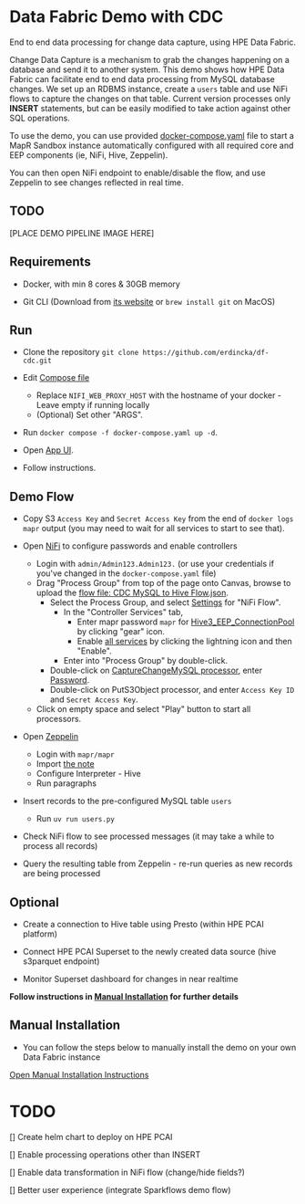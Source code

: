 # Data Fabric Demo with CDC

End to end data processing for change data capture, using HPE Data Fabric.

Change Data Capture is a mechanism to grab the changes happening on a database and send it to another system. This demo shows how HPE Data Fabric can facilitate end to end data processing from MySQL database changes. We set up an RDBMS instance, create a `users` table and use NiFi flows to capture the changes on that table. Current version processes only **INSERT** statements, but can be easily modified to take action against other SQL operations.

To use the demo, you can use provided [docker-compose.yaml](./docker-compose.yaml) file to start a MapR Sandbox instance automatically configured with all required core and EEP components (ie, NiFi, Hive, Zeppelin).

You can then open NiFi endpoint to enable/disable the flow, and use Zeppelin to see changes reflected in real time.

## TODO 

[PLACE DEMO PIPELINE IMAGE HERE]


## Requirements

- Docker, with min 8 cores & 30GB memory

- Git CLI (Download from [its website](https://git-scm.com/downloads) or `brew install git` on MacOS)


## Run

- Clone the repository `git clone https://github.com/erdincka/df-cdc.git`

- Edit [Compose file](./docker-compose.yaml)
    - Replace `NIFI_WEB_PROXY_HOST` with the hostname of your docker - Leave empty if running locally
    - (Optional) Set other "ARGS".

- Run `docker compose -f docker-compose.yaml up -d`.

- Open [App UI](http://localhost:3000).

- Follow instructions.


## Demo Flow

- Copy S3 `Access Key` and `Secret Access Key` from the end of `docker logs mapr` output (you may need to wait for all services to start to see that).

- Open [NiFi](https://localhost:12443/nifi) to configure passwords and enable controllers
    - Login with `admin/Admin123.Admin123.` (or use your credentials if you've changed in the `docker-compose.yaml` file)
    - Drag "Process Group" from top of the page onto Canvas, browse to upload the [flow file: CDC MySQL to Hive Flow.json](./CDC%20MySQL%20to%20Hive%20Flow.json.json).
        - Select the Process Group, and select [Settings](./images/NiFi_ControllerSettings.png) for "NiFi Flow".
            - In the "Controller Services" tab,
                - Enter mapr password `mapr` for [Hive3_EEP_ConnectionPool](./images/NiFi_HiveSettings.png) by clicking "gear" icon.
                - Enable [all services](./images/NiFi_ControllerServices.png) by clicking the lightning icon and then "Enable".
            - Enter into "Process Group" by double-click.
        - Double-click on [CaptureChangeMySQL processor](./images/NiFi_CaptureChangeMySQL.png), enter [Password](./images/NiFi_MySQLPassword.png).
        - Double-click on PutS3Object processor, and enter `Access Key ID` and `Secret Access Key`.
    - Click on empty space and select "Play" button to start all processors.


- Open [Zeppelin](https://localhost:9995/)
    - Login with `mapr/mapr`
    - Import [the note](./HiveDashboard_2M333SR9V.zpln)
    - Configure Interpreter - Hive
    - Run paragraphs

- Insert records to the pre-configured MySQL table `users`
    - Run `uv run users.py`

- Check NiFi flow to see processed messages (it may take a while to process all records)

- Query the resulting table from Zeppelin - re-run queries as new records are being processed



## Optional

- Create a connection to Hive table using Presto (within HPE PCAI platform)

- Connect HPE PCAI Superset to the newly created data source (hive s3parquet endpoint)

- Monitor Superset dashboard for changes in near realtime

**Follow instructions in [Manual Installation](./MANUAL-INSTALL.md) for further details**


## Manual Installation

- You can follow the steps below to manually install the demo on your own Data Fabric instance

[Open Manual Installation Instructions](./MANUAL-INSTALL.md)


# TODO

[] Create helm chart to deploy on HPE PCAI

[] Enable processing operations other than INSERT

[] Enable data transformation in NiFi flow (change/hide fields?)

[] Better user experience (integrate Sparkflows demo flow)
